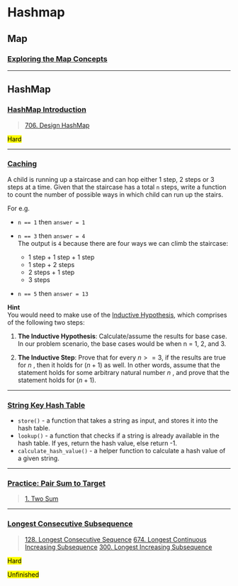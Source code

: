 # Hashmap

## Map

### [Exploring the Map Concepts](https://github.com/ZacksAmber/Udacity-Data-Structure-Algorithms/blob/main/2/1-3/maps_hash/Introduction%20to%20Maps.ipynb)

---

## HashMap

### [HashMap Introduction](https://github.com/ZacksAmber/Udacity-Data-Structure-Algorithms/blob/main/2/1-3/maps_hash/HashMap.ipynb)

> [706. Design HashMap](https://leetcode.com/problems/design-hashmap/)


<mark>Hard</mark>

---

### [Caching](https://github.com/ZacksAmber/Udacity-Data-Structure-Algorithms/blob/main/2/1-3/maps_hash/Caching.ipynb)

A child is running up a staircase and can hop either 1 step, 2 steps or 3 steps at a time. 
Given that the staircase has a total `n` steps, write a function to count the number of possible ways in which child can run up the stairs. 

For e.g. 

* `n == 1` then `answer = 1`

* `n == 3` then `answer = 4`<br>
   The output is `4` because there are four ways we can climb the staircase:
    - 1 step +  1 step + 1 step
    - 1 step + 2 steps 
    - 2 steps + 1 step
    - 3 steps
 
* `n == 5` then `answer = 13`

**Hint**<br>
You would need to make use of the [Inductive Hypothesis](https://en.wikipedia.org/wiki/Mathematical_induction#Description), which comprises of the following two steps:
1. **The Inductive Hypothesis**: Calculate/assume the results for base case. In our problem scenario, the base cases would be when n = 1, 2, and 3. 


2. **The Inductive Step**: Prove that for every $n >= 3$, if the results are true for $n$ , then it holds for $(n+1)$ as well. In other words, assume that the statement holds for some arbitrary natural number $n$ , and prove that the statement holds for $(n+1)$.

---

### [String Key Hash Table](https://github.com/ZacksAmber/Udacity-Data-Structure-Algorithms/blob/main/2/1-3/maps_hash/String%20Key%20Hash%20Table.ipynb)

- `store()` - a function that takes a string as input, and stores it into the hash table.
- `lookup()` - a function that checks if a string is already available in the hash table. If yes, return the hash value, else return -1.
- `calculate_hash_value()` - a helper function to calculate a hash value of a given string.

---

### [Practice: Pair Sum to Target](https://github.com/ZacksAmber/Udacity-Data-Structure-Algorithms/blob/main/2/1-3/maps_hash/Pair-Sum-to-target.ipynb)

> [1. Two Sum](https://leetcode.com/problems/two-sum/)

---

### [Longest Consecutive Subsequence](https://github.com/ZacksAmber/Udacity-Data-Structure-Algorithms/blob/main/2/1-3/maps_hash/Longest-Consecutive-Subsequence.ipynb)

> [128. Longest Consecutive Sequence](https://leetcode.com/problems/longest-consecutive-sequence/)
> [674. Longest Continuous Increasing Subsequence](https://leetcode.com/problems/longest-continuous-increasing-subsequence/)
> [300. Longest Increasing Subsequence](https://leetcode.com/problems/longest-increasing-subsequence/)

<mark>Hard</mark>

<mark>Unfinished</mark>

